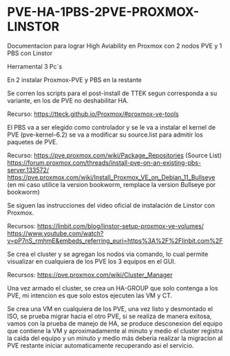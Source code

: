 # PVE-HA-1PBS-2PVE-PROXMOX-LINSTOR

Documentacion para lograr High Aviability en Proxmox con 2 nodos PVE y 1 PBS con Linstor

Herramental 3 Pc´s

En 2 instalar Proxmox-PVE y PBS en la restante

Se corren los scripts para el post-install de TTEK segun corresponda a su variante, en los de PVE no deshabilitar HA.

Recurso:  https://tteck.github.io/Proxmox/#proxmox-ve-tools

El PBS va a ser elegido como controlador y se le va a instalar el kernel de PVE (pve-kernel-6.2) se va a modificar su source.list para admitir los paquetes de PVE.

Recurso:  https://pve.proxmox.com/wiki/Package_Repositories (Source List)
		  https://forum.proxmox.com/threads/install-pve-on-an-existing-pbs-server.133572/
          https://pve.proxmox.com/wiki/Install_Proxmox_VE_on_Debian_11_Bullseye (en mi caso utilice la version bookworm, remplace la version Bullseye por bookworm)

Se siguen las instrucciones del video oficial de instalación de Linstor con Proxmox.

Recursos: https://linbit.com/blog/linstor-setup-proxmox-ve-volumes/
          https://www.youtube.com/watch?v=pP7nS_rmhmE&embeds_referring_euri=https%3A%2F%2Flinbit.com%2F

Se crea el cluster y se agregan los nodos via comando, lo cual permite visualizar en cualquiera de los PVE los 3 equipos en el GUI.

Recursos:  https://pve.proxmox.com/wiki/Cluster_Manager

Una vez armado el cluster, se crea un HA-GROUP que solo contenga a los PVE, mi intencion es que solo estos ejecuten las VM y CT.

Se crea una VM en cualquiera de los PVE, una vez listo y desmontado el ISO, se prueba migrar hacia el otro PVE, si se realiza de manera exitosa, vamos con la prueba de
manejo de HA, se produce desconexion del equipo que contiene la VM y aproximadamente al minuto y medio el cluster registra la caida del equipo y un minuto y medio más
deberia realizar la migracíon al PVE restante iniciar automaticamente recuperando asi el servicio.
